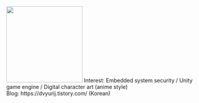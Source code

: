 <img src="https://user-images.githubusercontent.com/25261713/149206442-ebdcaa9b-db57-4e18-b359-4fc2c8e64c83.png" width="200" height="200"/>
Interest: Embedded system security / Unity game engine / Digital character art (anime style) <br>
Blog: https://dvyurij.tistory.com/ (Korean)

<!---
dvyurij/dvyurij is a ✨ special ✨ repository because its `README.md` (this file) appears on your GitHub profile.
You can click the Preview link to take a look at your changes.
--->

